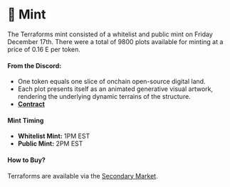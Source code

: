 # 💸 Mint

The Terraforms mint consisted of a whitelist and public mint on Friday December 17th. There were a total of 9800 plots available for minting at a price of 0.16 E per token.&#x20;

#### From the Discord:&#x20;

* One token equals one slice of onchain open-source digital land.&#x20;
* Each plot presents itself as an animated generative visual artwork, rendering the underlying dynamic terrains of the structure.
* ****[**Contract**](https://etherscan.io/address/0x4e1f41613c9084fdb9e34e11fae9412427480e56)****

#### Mint Timing

* **Whitelist Mint:** 1PM EST&#x20;
* **Public Mint:** 2PM EST

#### How to Buy?

Terraforms are available via the [Secondary Market](https://opensea.io/collection/terraforms).
